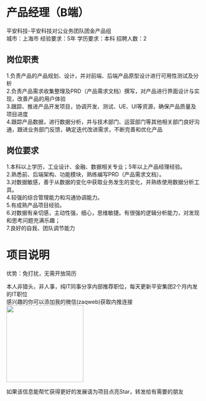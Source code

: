 # 产品经理（B端）
平安科技-平安科技对公业务团队团金产品组  
城市：上海市 经验要求：5年 学历要求：本科  招聘人数：2

## 岗位职责
1.负责产品的产品规划、设计，并对前端、后端产品原型设计进行可用性测试及分析   
2.负责产品需求收集整理及PRD（产品需求文档）撰写，对产品进行界面设计与实现，改善产品的用户体验   
3.跟踪、推进产品开发项目，协调开发、测试、UE、UI等资源，确保产品质量及项目进度   
4.跟踪产品数据，进行数据分析，并与技术部门、运营部门等其他相关部门良好沟通，跟进业务部门反馈，确定迭代改进需求，不断完善和优化产品

## 岗位要求
1.本科以上学历，工业设计、金融、数据相关专业；5年以上产品经理经验。   
2.熟悉前、后端架构、功能模块，熟练编写PRD（产品需求文档）。   
3.对数据敏感，善于从数据的变化中获取业务发生的变化，并熟练使用数据分析工具。   
4.较强的综合管理能力和沟通协调能力。   
5.有成熟产品项目经验。   
6.对数据有亲切感，主动性强，细心，思维敏捷。有很强的逻辑分析能力，对发现和思考问题充满乐趣；   
7.良好的自我、团队调节能力

# 项目说明

优势：免打扰，无需开放简历

本人非猎头，非人事，纯IT同事分享内部推荐职位，每天更新平安集团2个月内发的IT职位  
感兴趣的你可以添加我的微信(zaqweb)获取内推连接  
<img src="https://github.com/zaqweb/PA-IT-JOBS/blob/master/WechatICode.jpeg"  height="200" width="200">

如果该信息能帮忙获得更好的发展请为项目点亮Star，转发给有需要的朋友




